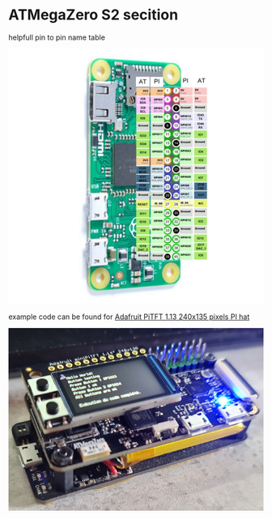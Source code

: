 <h1>ATMegaZero S2 secition</h1>

helpfull pin to pin name table 

![pins](pins.jpg)

example code can be found for [Adafruit PiTFT  1.13 240x135 pixels PI hat](https://github.com/beboxos/circuitpython/tree/main/ATMegaZero%20S2/Adafruit%20PiTFT%201.13%20240x135)

![pic](pic.png)
